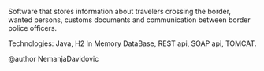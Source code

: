 Software that stores information about travelers crossing the border, wanted persons, customs documents and communication between border police officers.

Technologies: Java, H2 In Memory DataBase, REST api, SOAP api, TOMCAT.

@author NemanjaDavidovic
